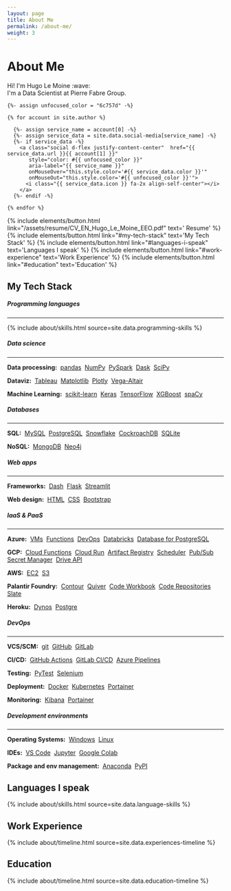 ```yaml
---
layout: page
title: About Me
permalink: /about-me/
weight: 3
---
```


<div id="container">
  <p class="text-center">
    <h1><strong>About Me</strong></h1>
  </p>
  <p class="text-center">
    Hi! I'm Hugo Le Moine :wave:<br>
    I'm a Data Scientist at Pierre Fabre Group.
  </p>

  <div class="row d-flex justify-content-center mb-3">

    {%- assign unfocused_color = "6c757d" -%}
    
    {% for account in site.author %}
    
      {%- assign service_name = account[0] -%}
      {%- assign service_data = site.data.social-media[service_name] -%}
      {%- if service_data -%}
        <a class="social d-flex justify-content-center"  href="{{ service_data.url }}{{ account[1] }}"
           style="color: #{{ unfocused_color }}"
           aria-label="{{ service_name }}"
           onMouseOver="this.style.color='#{{ service_data.color }}'"
           onMouseOut="this.style.color='#{{ unfocused_color }}'">
          <i class="{{ service_data.icon }} fa-2x align-self-center"></i>
        </a>
      {%- endif -%}
    
    {% endfor %}

  </div>
  <p class="text-center">
   {% include elements/button.html link="/assets/resume/CV_EN_Hugo_Le_Moine_EEO.pdf" text='<i class="far fa-file-pdf  fa-1x align-self-center"></i> Resume' %}
   {% include elements/button.html link="#my-tech-stack" text='My Tech Stack' %}
   {% include elements/button.html link="#languages-i-speak" text='Languages I speak' %}
   {% include elements/button.html link="#work-experience" text='Work Experience' %}
   {% include elements/button.html link="#education" text='Education' %}
  </p>
</div>

## My Tech Stack
##### Programming languages
---
{% include about/skills.html source=site.data.programming-skills %}
<!-- <a href="https://www.python.org/">Python</a>&nbsp;
<a href="https://www.r-project.org/">R</a>&nbsp;
<a href="https://en.wikipedia.org/wiki/C_(programming_language)">C</a>&nbsp;
<a href="https://en.wikipedia.org/wiki/C%2B%2B">C++</a> -->

##### Data science
---
**Data processing:**&nbsp;
<a href="https://pandas.pydata.org/">pandas</a>&nbsp;
<a href="https://numpy.org/">NumPy</a>&nbsp;
<a href="https://spark.apache.org/">PySpark</a>&nbsp;
<a href="https://www.dask.org/">Dask</a>&nbsp;
<a href="https://scipy.org/">SciPy</a>

**Dataviz:**&nbsp;
<a href="https://www.tableau.com">Tableau</a>&nbsp;
<a href="https://matplotlib.org/">Matplotlib</a>&nbsp;
<a href="https://plotly.com/">Plotly</a>&nbsp;
<a href="https://altair-viz.github.io/">Vega-Altair</a>


**Machine Learning:**&nbsp;
<a href="https://scikit-learn.org/stable/">scikit-learn</a>&nbsp;
<a href="https://keras.io/">Keras</a>&nbsp;
<a href="https://www.tensorflow.org">TensorFlow</a>&nbsp;
<a href="https://xgboost.readthedocs.io">XGBoost</a>&nbsp;
<a href="https://spacy.io/">spaCy</a>

##### Databases
---
**SQL:**&nbsp;
<a href="https://www.mysql.com">MySQL</a>&nbsp;
<a href="https://www.postgresql.org/">PostgreSQL</a>&nbsp;
<a href="https://www.snowflake.com">Snowflake</a>&nbsp;
<a href="https://www.cockroachlabs.com/">CockroachDB</a>&nbsp;
<a href="https://www.sqlite.org/">SQLite</a>

**NoSQL:**&nbsp;
<a href="https://www.mongodb.com">MongoDB</a>&nbsp;
<a href="https://neo4j.com">Neo4j</a>

##### Web apps
---
**Frameworks:**&nbsp;
<a href="https://plotly.com/">Dash</a>&nbsp;
<a href="https://flask.palletsprojects.com">Flask</a>&nbsp;
<a href="https://streamlit.io/">Streamlit</a>

**Web design:**&nbsp;
<a href="https://developer.mozilla.org/fr/docs/Web/HTML">HTML</a>&nbsp;
<a href="https://developer.mozilla.org/fr/docs/Web/CSS">CSS</a>&nbsp;
<a href="https://getbootstrap.com/">Bootstrap</a>

##### IaaS & PaaS
---
**Azure:**&nbsp;
<a href="https://azure.microsoft.com/en-us/products/virtual-machines">VMs</a>&nbsp;
<a href="https://azure.microsoft.com/en-us/products/functions">Functions</a>&nbsp;
<a href="https://azure.microsoft.com/en-us/products/devops">DevOps</a>&nbsp;
<a href="https://azure.microsoft.com/en-us/products/databricks">Databricks</a>&nbsp;
<a href="https://azure.microsoft.com/en-us/products/postgresql">Database for PostgreSQL</a>&nbsp;

**GCP:**&nbsp;
<a href="https://cloud.google.com/functions">Cloud Functions</a>&nbsp;
<a href="https://cloud.google.com/run">Cloud Run</a>&nbsp;
<a href="https://cloud.google.com/artifact-registry">Artifact Registry</a>&nbsp;
<a href="https://cloud.google.com/scheduler">Scheduler</a>&nbsp;
<a href="https://cloud.google.com/pubsub">Pub/Sub</a>&nbsp;
<a href="https://cloud.google.com/secret-manager">Secret Manager</a>&nbsp;
<a href="https://developers.google.com/drive/api/guides/about-sdk">Drive API</a>&nbsp;

**AWS:**&nbsp;
<a href="https://aws.amazon.com/ec2">EC2</a>&nbsp;
<a href="https://aws.amazon.com/s3/">S3</a>&nbsp;

**Palantir Foundry:**&nbsp;
<a href="https://www.palantir.com/docs/foundry/contour">Contour</a>&nbsp;
<a href="https://www.palantir.com/docs/foundry/quiver">Quiver</a>&nbsp;
<a href="https://www.palantir.com/docs/foundry/code-workbook">Code Workbook</a>&nbsp;
<a href="https://www.palantir.com/docs/foundry/code-repositories">Code Repositories</a>&nbsp;
<a href="https://www.palantir.com/docs/foundry/slate/">Slate</a>&nbsp;

**Heroku:**&nbsp;
<a href="https://www.heroku.com/dynos">Dynos</a>&nbsp;
<a href="https://www.heroku.com/postgres">Postgre</a>&nbsp;

##### DevOps
---
**VCS/SCM:**&nbsp;
<a href="https://git-scm.com/">git</a>&nbsp;
<a href="https://github.com/">GitHub</a>&nbsp;
<a href="https://gitlab.com">GitLab</a>

**CI/CD:**&nbsp;
<a href="https://github.com/features/actions">GitHub Actions</a>&nbsp;
<a href="https://docs.gitlab.com/ee/ci/">GitLab CI/CD</a>&nbsp;
<a href="https://azure.microsoft.com/products/devops/pipelines/">Azure Pipelines</a>

**Testing:**&nbsp;
<a href="https://docs.pytest.org">PyTest</a>&nbsp;
<a href="https://www.selenium.dev/">Selenium</a>

**Deployment:**&nbsp;
<a href="https://www.docker.com/">Docker</a>&nbsp;
<a href="https://kubernetes.io/">Kubernetes</a>&nbsp;
<a href="https://www.portainer.io/">Portainer</a>

**Monitoring:**&nbsp;
<a href="https://www.elastic.co/kibana/">Kibana</a>&nbsp;
<a href="https://www.portainer.io/">Portainer</a>

##### Development environments
---
**Operating Systems:**&nbsp;
<a href="https://www.microsoft.com/windows">Windows</a>&nbsp;
<a href="https://www.linux.org/">Linux</a>

**IDEs:**&nbsp;
<a href="https://code.visualstudio.com/">VS Code</a>&nbsp;
<a href="https://jupyter.org/">Jupyter</a>&nbsp;
<a href="https://colab.research.google.com/">Google Colab</a>

**Package and env management:**&nbsp;
<a href="https://www.anaconda.com">Anaconda</a>&nbsp;
<a href="https://pypi.org/">PyPI</a>

## Languages I speak
{% include about/skills.html source=site.data.language-skills %}

## Work Experience
<div class="row">
  {% include about/timeline.html source=site.data.experiences-timeline %}
</div>

## Education
<div class="row">
  {% include about/timeline.html source=site.data.education-timeline %}
</div>
